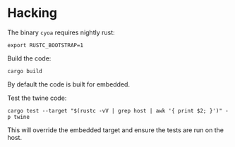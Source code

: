 # Hacking

The binary `cyoa` requires nightly rust:

```
export RUSTC_BOOTSTRAP=1
```

Build the code:

```
cargo build
```

By default the code is built for embedded.

Test the twine code:

```
cargo test --target "$(rustc -vV | grep host | awk '{ print $2; }')" -p twine
```

This will override the embedded target and ensure the tests are run on the host.
